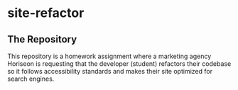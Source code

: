 # site-refactor
## The Repository
This repository is a homework assignment where a marketing agency Horiseon is
requesting that the developer (student) refactors their codebase so it follows
accessibility standards and makes their site optimized for search engines.
